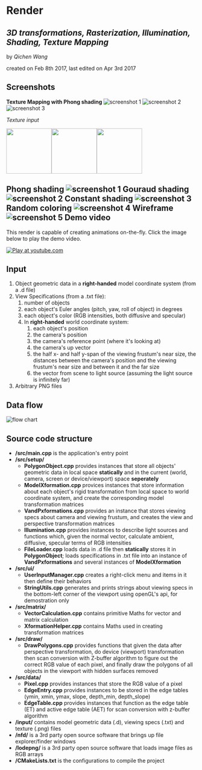 **Render**
================================
   *3D transformations, Rasterization, Illumination, Shading, Texture Mapping*
   -------------------------------------------------------------
by *Qichen Wang*

created on Feb 8th 2017, last edited on Apr 3rd 2017

Screenshots
-----------
**Texture Mapping with Phong shading**
![screenshot 1](https://github.com/QichenW/MyRenderDocumentations/blob/master/progress/screen_shot_1.png "screenshot 1")
![screenshot 2](https://github.com/QichenW/MyRenderDocumentations/blob/master/progress/screen_shot_2.png "screenshot 2")
![screenshot 3](https://github.com/QichenW/MyRenderDocumentations/blob/master/progress/screen_shot_3.png "screenshot 3")

*Texture input*

<img src="https://github.com/QichenW/MyRenderDocumentations/blob/master/Lab4/stripes_green.png" width="120"/><img src="https://github.com/QichenW/MyRenderDocumentations/blob/master/Lab4/harlequin_check_purple.png" width="120"/><img src="https://github.com/QichenW/MyRenderDocumentations/blob/master/Lab4/leopard_print_yellow.png" width="120"/> 


**Phong shading**
![screenshot 1](https://github.com/QichenW/MyRenderDocumentations/blob/master/progress/screenshot__1.png "screenshot 1")
**Gouraud shading**
![screenshot 2](https://github.com/QichenW/MyRenderDocumentations/blob/master/progress/screenshot_2.png "screenshot 2")
**Constant shading**
![screenshot 3](https://github.com/QichenW/MyRenderDocumentations/blob/master/progress/screenshot_3.png "screenshot 3")
**Random coloring**
![screenshot 4](https://github.com/QichenW/MyRenderDocumentations/blob/master/progress/screenshot_4.png "screenshot 4")
**Wireframe**
![screenshot 5](https://github.com/QichenW/MyRenderDocumentations/blob/master/progress/screenshot_5.png "screenshot 5")
Demo video
---------
This render is capable of creating animations on-the-fly. Click the image below to play the demo video.

[![Play at youtube.com](https://img.youtube.com/vi/Ju4PKdSVo7g/0.jpg "Play at youtube.com")](https://youtu.be/Ju4PKdSVo7g)

Input
-----
   1. Object geometric data in a **right-handed** model coordinate system (from a .d file)
   2. View Specifications (from a .txt file):
      1. number of objects
      2. each object's Euler angles (pitch, yaw, roll of object) in degrees
      3. each object's color (RGB intensities, both diffusive and specular)
      4. In **right-handed** world coordinate system:
         1. each object's position
         2. the camera's position
         3. the camera's reference point (where it's looking at)
         4. the camera's up vector
         5. the half x- and half y-span of the viewing frustum's near size, the distances between the camera's position and the viewing frustum's near size and between it and the far size
         6. the vector from scene to light source (assuming the light source is infinitely far)
   3. Arbitrary PNG files

Data flow
---------
![flow chart](https://github.com/QichenW/MyRenderDocumentations/blob/master/progress/data_flow_4.png "Data flow chart of the software")

Source code structure
----------------------

  * **/src/main.cpp** is the application's entry point
  * **/src/setup/**
    * **PolygonObject.cpp** provides instances that store all objects' geometric data in local space **statically** and in the current (world, camera, screen or device/viewport) space **seperately**
    * **ModelXformation.cpp** provices instances that store information about each object's rigid transformation from local space to world coordinate system, and create the corresponding model transformation matrices
    * **VandPxformations.cpp** provides an instance that stores viewing specs about camera and viewing frustum, and creates the view and perspective transformation matrices
    * **Illumination.cpp** provides instances to describe light sources and functions which, given the normal vector, calculate ambient, diffusive, specular terms of RGB intensities
    * **FileLoader.cpp** loads data in .d file then **statically** stores it in **PolygonObject**; loads specifications in .txt file into an instance of **VandPxformations** and several instances of **ModelXformation**
  * **/src/ui/**  
    * **UserInputManager.cpp** creates a right-click menu and items in it then define their behaviors
    * **StringUtils.cpp** generates and prints strings about viewing specs in the bottom-left corner of the viewport using openGL's api, for demostration only
  * **/src/matrix/**  
    * **VectorCalculation.cpp** contains primitive Maths for vector and matrix calculation 
    * **XformationHelper.cpp** contains Maths used in creating transformation matrices
  * **/src/draw/**  
    * **DrawPolygons.cpp** provides functions that given the data after perspective transformation, do device (viewport) transformation then scan conversion with Z-buffer algorithm to figure out the correct RGB value of each pixel, and finally draw the polygons of all objects in the viewport with hidden surfaces removed
  * **/src/data/**
    * **Pixel.cpp** provides instances that store the RGB value of a pixel
    * **EdgeEntry.cpp** provides instances to be stored in the edge tables (ymin, xmin, ymax, slope, depth_min, depth_slope)
    * **EdgeTable.cpp** provides instances that function as the edge table (ET) and active edge table (AET) for scan conversion with z-buffer algorithm
  * **/input/** contains model geometric data (.d), viewing specs (.txt) and texture (.png) files
  * **/nfd/** is a 3rd party open source software that brings up file explorer/finder windows
  * **/lodepng/** is a 3rd party open source software that loads image files as RGB arrays
  * **/CMakeLists.txt** is the configurations to compile the project
